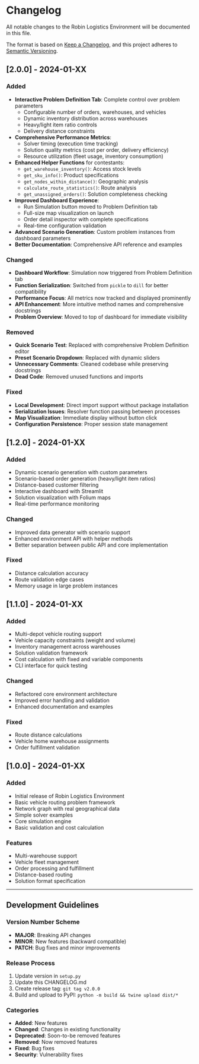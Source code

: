 # Changelog

All notable changes to the Robin Logistics Environment will be documented in this file.

The format is based on [Keep a Changelog](https://keepachangelog.com/en/1.0.0/),
and this project adheres to [Semantic Versioning](https://semver.org/spec/v2.0.0.html).

## [2.0.0] - 2024-01-XX

### Added
- **Interactive Problem Definition Tab**: Complete control over problem parameters
  - Configurable number of orders, warehouses, and vehicles
  - Dynamic inventory distribution across warehouses
  - Heavy/light item ratio controls
  - Delivery distance constraints
- **Comprehensive Performance Metrics**: 
  - Solver timing (execution time tracking)
  - Solution quality metrics (cost per order, delivery efficiency)
  - Resource utilization (fleet usage, inventory consumption)
- **Enhanced Helper Functions** for contestants:
  - `get_warehouse_inventory()`: Access stock levels
  - `get_sku_info()`: Product specifications
  - `get_nodes_within_distance()`: Geographic analysis
  - `calculate_route_statistics()`: Route analysis
  - `get_unassigned_orders()`: Solution completeness checking
- **Improved Dashboard Experience**:
  - Run Simulation button moved to Problem Definition tab
  - Full-size map visualization on launch
  - Order detail inspector with complete specifications
  - Real-time configuration validation
- **Advanced Scenario Generation**: Custom problem instances from dashboard parameters
- **Better Documentation**: Comprehensive API reference and examples

### Changed
- **Dashboard Workflow**: Simulation now triggered from Problem Definition tab
- **Function Serialization**: Switched from `pickle` to `dill` for better compatibility
- **Performance Focus**: All metrics now tracked and displayed prominently
- **API Enhancement**: More intuitive method names and comprehensive docstrings
- **Problem Overview**: Moved to top of dashboard for immediate visibility

### Removed
- **Quick Scenario Test**: Replaced with comprehensive Problem Definition editor
- **Preset Scenario Dropdown**: Replaced with dynamic sliders
- **Unnecessary Comments**: Cleaned codebase while preserving docstrings
- **Dead Code**: Removed unused functions and imports

### Fixed
- **Local Development**: Direct import support without package installation
- **Serialization Issues**: Resolver function passing between processes
- **Map Visualization**: Immediate display without button click
- **Configuration Persistence**: Proper session state management

## [1.2.0] - 2024-01-XX

### Added
- Dynamic scenario generation with custom parameters
- Scenario-based order generation (heavy/light item ratios)
- Distance-based customer filtering
- Interactive dashboard with Streamlit
- Solution visualization with Folium maps
- Real-time performance monitoring

### Changed
- Improved data generator with scenario support
- Enhanced environment API with helper methods
- Better separation between public API and core implementation

### Fixed
- Distance calculation accuracy
- Route validation edge cases
- Memory usage in large problem instances

## [1.1.0] - 2024-01-XX

### Added
- Multi-depot vehicle routing support
- Vehicle capacity constraints (weight and volume)
- Inventory management across warehouses
- Solution validation framework
- Cost calculation with fixed and variable components
- CLI interface for quick testing

### Changed
- Refactored core environment architecture
- Improved error handling and validation
- Enhanced documentation and examples

### Fixed
- Route distance calculations
- Vehicle home warehouse assignments
- Order fulfillment validation

## [1.0.0] - 2024-01-XX

### Added
- Initial release of Robin Logistics Environment
- Basic vehicle routing problem framework
- Network graph with real geographical data
- Simple solver examples
- Core simulation engine
- Basic validation and cost calculation

### Features
- Multi-warehouse support
- Vehicle fleet management  
- Order processing and fulfillment
- Distance-based routing
- Solution format specification

---

## Development Guidelines

### Version Number Scheme
- **MAJOR**: Breaking API changes
- **MINOR**: New features (backward compatible)
- **PATCH**: Bug fixes and minor improvements

### Release Process
1. Update version in `setup.py`
2. Update this CHANGELOG.md
3. Create release tag: `git tag v2.0.0`
4. Build and upload to PyPI: `python -m build && twine upload dist/*`

### Categories
- **Added**: New features
- **Changed**: Changes in existing functionality
- **Deprecated**: Soon-to-be removed features
- **Removed**: Now removed features
- **Fixed**: Bug fixes
- **Security**: Vulnerability fixes